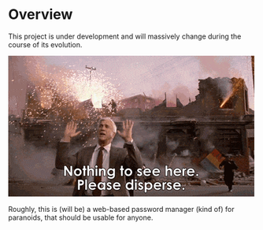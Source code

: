 # Overview

This project is under development and will massively change during the course of its evolution.

![](nothing-to-see-here.gif)

Roughly, this is (will be) a web-based password manager (kind of) for paranoids, that should be usable for anyone.
